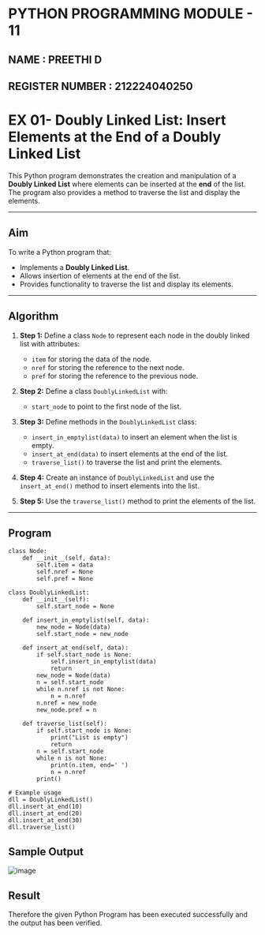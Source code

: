 # PYTHON PROGRAMMING MODULE - 11
## NAME : PREETHI D
## REGISTER NUMBER : 212224040250
# EX 01- Doubly Linked List: Insert Elements at the End of a Doubly Linked List

This Python program demonstrates the creation and manipulation of a **Doubly Linked List** where elements can be inserted at the **end** of the list. The program also provides a method to traverse the list and display the elements.

---

##  Aim

To write a Python program that:
- Implements a **Doubly Linked List**.
- Allows insertion of elements at the end of the list.
- Provides functionality to traverse the list and display its elements.

---

##  Algorithm

1. **Step 1:** Define a class `Node` to represent each node in the doubly linked list with attributes:
   - `item` for storing the data of the node.
   - `nref` for storing the reference to the next node.
   - `pref` for storing the reference to the previous node.

2. **Step 2:** Define a class `DoublyLinkedList` with:
   - `start_node` to point to the first node of the list.

3. **Step 3:** Define methods in the `DoublyLinkedList` class:
   - `insert_in_emptylist(data)` to insert an element when the list is empty.
   - `insert_at_end(data)` to insert elements at the end of the list.
   - `traverse_list()` to traverse the list and print the elements.

4. **Step 4:** Create an instance of `DoublyLinkedList` and use the `insert_at_end()` method to insert elements into the list.

5. **Step 5:** Use the `traverse_list()` method to print the elements of the list.

---

##  Program
```
class Node:
    def __init__(self, data):
        self.item = data
        self.nref = None
        self.pref = None

class DoublyLinkedList:
    def __init__(self):
        self.start_node = None

    def insert_in_emptylist(self, data):
        new_node = Node(data)
        self.start_node = new_node

    def insert_at_end(self, data):
        if self.start_node is None:
            self.insert_in_emptylist(data)
            return
        new_node = Node(data)
        n = self.start_node
        while n.nref is not None:
            n = n.nref
        n.nref = new_node
        new_node.pref = n

    def traverse_list(self):
        if self.start_node is None:
            print("List is empty")
            return
        n = self.start_node
        while n is not None:
            print(n.item, end=' ')
            n = n.nref
        print()

# Example usage
dll = DoublyLinkedList()
dll.insert_at_end(10)
dll.insert_at_end(20)
dll.insert_at_end(30)
dll.traverse_list()

```

## Sample Output
![image](https://github.com/user-attachments/assets/0b51f9be-2cb3-4e1f-9695-e3c5a22e85bc)

## Result
Therefore the given Python Program has been executed successfully and the output has been verified.
